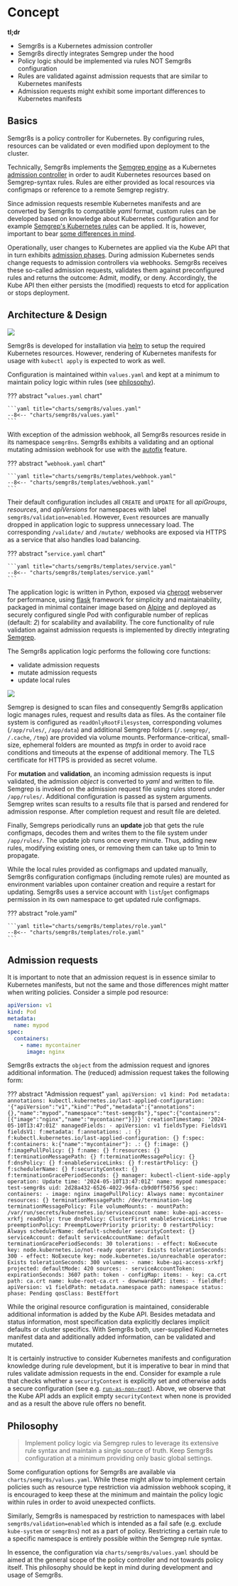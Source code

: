 # Concept

**tl;dr**

* Semgr8s is a Kubernetes admission controller
* Semgr8s directly integrates Semgrep under the hood
* Policy logic should be implemented via rules NOT Semgr8s configuration
* Rules are validated against admission requests that are similar to Kubernetes manifests
* Admission requests might exhibit some important differences to Kubernetes manifests

## Basics

Semgr8s is a policy controller for Kubernetes.
By configuring rules, resources can be validated or even modified upon deployment to the cluster.

Technically, Semgr8s implements the [Semgrep engine](https://github.com/semgrep/semgrep) as a Kubernetes [admission controller](https://kubernetes.io/docs/reference/access-authn-authz/admission-controllers/) in order to audit Kubernetes resources based on Semgrep-syntax rules.
Rules are either provided as local resources via configmaps or reference to a remote Semgrep registry.

Since admission requests resemble Kubernetes manifests and are converted by Semgr8s to compatible *yaml* format, custom rules can be developed based on knowledge about Kubernetes configuration and for example [Semgrep's Kubernetes rules](https://semgrep.dev/p/kubernetes) can be applied.
It is, however, important to bear [some differences in mind](#admission-requests).

Operationally, user changes to Kubernetes are applied via the Kube API that in turn exhibits [admission phases](https://kubernetes.io/blog/2019/03/21/a-guide-to-kubernetes-admission-controllers/).
During admission Kubernetes sends change requests to admission controllers via webhooks.
Semgr8s receives these so-called admission requests, validates them against preconfigured rules and returns the outcome: Admit, modify, or deny.
Accordingly, the Kube API then either persists the (modified) requests to etcd for application or stops deployment.

## Architecture & Design

![](assets/semgr8s-architecture.png)

Semgr8s is developed for installation via [helm](https://helm.sh/) to setup the required Kubernetes resources.
However, rendering of Kubernetes manifests for usage with `kubectl apply` is expected to work as well.

Configuration is maintained within `values.yaml` and kept at a minimum to maintain policy logic within rules (see [philosophy](#philosophy)).

??? abstract "`values.yaml` chart"

    ```yaml title="charts/semgr8s/values.yaml"
    --8<-- "charts/semgr8s/values.yaml"
    ```

With exception of the admission webhook, all Semgr8s resources reside in its namespace `semgr8ns`.
Semgr8s exhibits a validating and an optional mutating admission webhook for use with the [autofix](./usage.md/#autofix) feature.

??? abstract "`webhook.yaml` chart"

    ```yaml title="charts/semgr8s/templates/webhook.yaml"
    --8<-- "charts/semgr8s/templates/webhook.yaml"
    ```
Their default configuration includes all `CREATE` and `UPDATE` for all *apiGroups*, *resources*, and *apiVersions* for namespaces with label `semgr8s/validation=enabled`. However, `Event` resources are manually dropped in application logic to suppress unnecessary load.
The corresponding `/validate/` and `/mutate/` webhooks are exposed via HTTPS as a service that also handles load balancing.

??? abstract "`service.yaml` chart"

    ```yaml title="charts/semgr8s/templates/service.yaml"
    --8<-- "charts/semgr8s/templates/service.yaml"
    ```

The application logic is written in Python, exposed via [cheroot](https://github.com/cherrypy/cheroot) webserver for performance, using [flask](https://github.com/pallets/flask/) framework for simplicity and maintainability, packaged in minimal container image based on [Alpine](https://hub.docker.com/_/alpine) and deployed as securely configured single Pod with configurable number of replicas (default: *2*) for scalability and availability.
The core functionality of rule validation against admission requests is implemented by directly integrating [Semgrep](https://github.com/semgrep/semgrep).

The Semgr8s application logic performs the following core functions:

* validate admission requests
* mutate admission requests
* update local rules

![](assets/semgr8s-design.png)

Semgrep is designed to scan files and consequently Semgr8s application logic manages rules, request and results data as files.
As the container file system is configured as `readOnlyRootFilesystem`, corresponding volumes (`/app/rules/`, `/app/data`) and additional Semgrep folders (`/.semgrep/`, `/.cache`, `/tmp`) are provided via volume mounts.
Performance-critical, small-size, ephemeral folders are mounted as *tmpfs* in order to avoid race conditions and timeouts at the expense of additional memory.
The TLS certificate for HTTPS is provided as secret volume.

For **mutation** and **validation**, an incoming admission requests is input validated, the admission *object* is converted to *yaml* and written to file.
Semgrep is invoked on the admission request file using rules stored under `/app/rules/`.
Additional configuration is passed as system arguments.
Semgrep writes scan results to a results file that is parsed and rendered for admission response.
After completion request and result file are deleted.

Finally, Semgreps periodically runs an **update** job that gets the rule configmaps, decodes them and writes them to the file system under `/app/rules/`.
The update job runs once every minute.
Thus, adding new rules, modifying existing ones, or removing them can take up to 1min to propagate.

While the local rules provided as configmaps and updated manually, Semgr8s configuration configmaps (including remote rules) are mounted as environment variables upon container creation and require a restart for updating.
Semgr8s uses a service account with `list`/`get` configmaps permission in its own namespace to get updated rule configmaps.

??? abstract "role.yaml"

    ```yaml title="charts/semgr8s/templates/role.yaml"
    --8<-- "charts/semgr8s/templates/role.yaml"
    ```


## Admission requests

It is important to note that an admission request is in essence similar to Kubernetes manifests, but not the same and those differences might matter when writing policies.
Consider a simple pod resource:

```yaml
apiVersion: v1
kind: Pod
metadata:
  name: mypod
spec:
  containers:
    - name: mycontainer
      image: nginx
```

Semgr8s extracts the `object` from the admission request and ignores additional information.
The (reduced) admission request takes the following form:

??? abstract "Admission request"
    ```yaml
    apiVersion: v1
    kind: Pod
    metadata:
      annotations:
        kubectl.kubernetes.io/last-applied-configuration: '{"apiVersion":"v1","kind":"Pod","metadata":{"annotations":{},"name":"mypod","namespace":"test-semgr8s"},"spec":{"containers":[{"image":"nginx","name":"mycontainer"}]}}'
      creationTimestamp: '2024-05-10T13:47:01Z'
      managedFields:
      - apiVersion: v1
        fieldsType: FieldsV1
        fieldsV1:
          f:metadata:
            f:annotations:
              .: {}
              f:kubectl.kubernetes.io/last-applied-configuration: {}
          f:spec:
            f:containers:
              k:{"name":"mycontainer"}:
                .: {}
                f:image: {}
                f:imagePullPolicy: {}
                f:name: {}
                f:resources: {}
                f:terminationMessagePath: {}
                f:terminationMessagePolicy: {}
            f:dnsPolicy: {}
            f:enableServiceLinks: {}
            f:restartPolicy: {}
            f:schedulerName: {}
            f:securityContext: {}
            f:terminationGracePeriodSeconds: {}
        manager: kubectl-client-side-apply
        operation: Update
        time: '2024-05-10T13:47:01Z'
      name: mypod
      namespace: test-semgr8s
      uid: 2d28a432-6526-4022-96fa-cb9d0ff50756
    spec:
      containers:
      - image: nginx
        imagePullPolicy: Always
        name: mycontainer
        resources: {}
        terminationMessagePath: /dev/termination-log
        terminationMessagePolicy: File
        volumeMounts:
        - mountPath: /var/run/secrets/kubernetes.io/serviceaccount
          name: kube-api-access-xrkfj
          readOnly: true
      dnsPolicy: ClusterFirst
      enableServiceLinks: true
      preemptionPolicy: PreemptLowerPriority
      priority: 0
      restartPolicy: Always
      schedulerName: default-scheduler
      securityContext: {}
      serviceAccount: default
      serviceAccountName: default
      terminationGracePeriodSeconds: 30
      tolerations:
      - effect: NoExecute
        key: node.kubernetes.io/not-ready
        operator: Exists
        tolerationSeconds: 300
      - effect: NoExecute
        key: node.kubernetes.io/unreachable
        operator: Exists
        tolerationSeconds: 300
      volumes:
      - name: kube-api-access-xrkfj
        projected:
          defaultMode: 420
          sources:
          - serviceAccountToken:
              expirationSeconds: 3607
              path: token
          - configMap:
              items:
              - key: ca.crt
                path: ca.crt
              name: kube-root-ca.crt
          - downwardAPI:
              items:
              - fieldRef:
                  apiVersion: v1
                  fieldPath: metadata.namespace
                path: namespace
    status:
      phase: Pending
      qosClass: BestEffort
    ```

While the original resource configuration is maintained, considerable additional information is added by the Kube API.
Besides metadata and status information, most specification data explicitly declares implicit defaults or cluster specifics.
With Semgr8s both, user-supplied Kubernetes manifest data and additionally added information, can be validated and mutated.

It is certainly instructive to consider Kubernetes manifests and configuration knowledge during rule development, but it is imperative to bear in mind that rules validate admission requests in the end.
Consider for example a rule that checks whether a `securityContext` is explicitly set and otherwise adds a secure configuration (see e.g. [`run-as-non-root`](https://semgrep.dev/r?q=yaml.kubernetes.security.run-as-non-root.run-as-non-root)).
Above, we observe that the Kube API adds an explicit empty `securityContext` when none is provided and as a result the above rule offers no benefit.

## Philosophy

> Implement policy logic via Semgrep rules to leverage its extensive rule syntax and maintain a single source of truth.
> Keep Semgr8s configuration at a minimum providing only basic global settings.

Some configuration options for Semgr8s are available via `charts/semgr8s/values.yaml`.
While these might allow to implement certain policies such as resource type restriction via admission webhook scoping, it is encouraged to keep these at the minimum and maintain the policy logic within rules in order to avoid unexpected conflicts.

Similarly, Semgr8s is namespaced by restriction to namespaces with label `semgr8s/validation=enabled` which is intended as a fail safe (e.g. exclude `kube-system` or `semgr8ns`) not as a part of policy.
Restricting a certain rule to a specific namespace is entirely possible within the Semgrep rule syntax.

In essence, the configuration via `charts/semgr8s/values.yaml` should be aimed at the general scope of the policy controller and not towards policy itself.
This philosophy should be kept in mind during development and usage of Semgr8s.
